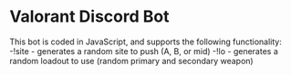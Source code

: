 ﻿# Valorant Discord Bot
 This bot is coded in JavaScript, and supports the following functionality:
 -!site - generates a random site to push (A, B, or mid)
 -!lo - generates a random loadout to use (random primary and secondary weapon)
